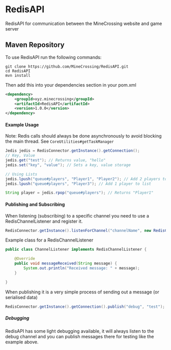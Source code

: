 # RedisAPI
RedisAPI for communication between the MineCrossing website and game server

## Maven Repository
To use RedisAPI run the following commands:
```shell script
git clone https://github.com/MineCrossing/RedisAPI.git
cd RedisAPI
mvn install
```
Then add this into your dependencies section in your pom.xml
```xml
<dependency>
    <groupId>xyz.minecrossing</groupId>
    <artifactId>RedisAPI</artifactId>
    <version>1.0.0</version>
</dependency>
```

#### Example Usage
Note: Redis calls should always be done asynchronously to avoid blocking the main thread.
See `CoreUtilities#getTaskManager`
```java
Jedis jedis = RedisConnector.getInstance().getConnection();
// Key, Value
jedis.get("test"); // Returns value, "hello"
jedis.set("key", "value"); // Sets a key, value storage

// Using Lists
jedis.lpush("queue#players", "Player1", "Player2"); // Add 2 players to list
jedis.lpush("queue#players", "Player3"); // Add 1 player to list

String player = jedis.rpop("queue#players"); // Returns "Player1"
```

#### Publishing and Subscribing
When listening (subscribing) to a specific channel you need to use a RedisChannelListener and register it.
```java
RedisConnector.getInstance().listenForChannel("channelName", new RedisChannelListener());
```

Example class for a RedisChannelListener
```java
public class ChannelListener implements RedisChannelListener {

    @Override
    public void messageReceived(String message) {
        System.out.println("Received message: " + message);
    }

}
```

When publishing it is a very simple process of sending out a message (or serialised data)
```java
RedisConnector.getInstance().getConnection().publish("debug", "test");
```

##### Debugging
RedisAPI has some light debugging available, it will always listen to the debug channel and you can publish messages there for testing like the example above.